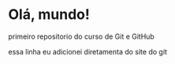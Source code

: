 # Olá, mundo!
 primeiro repositorio do curso de Git e GitHub
 
 essa linha eu adicionei diretamenta do site do git
